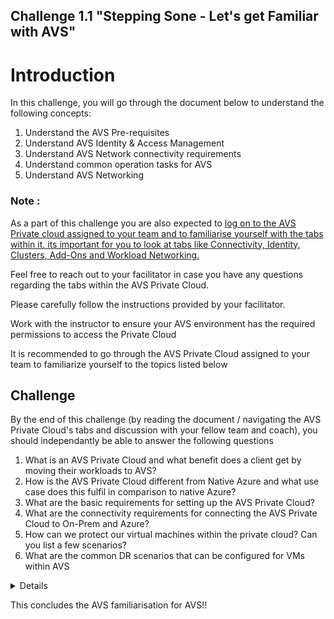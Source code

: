 Challenge 1.1
"Stepping Sone - Let's get Familiar with AVS"
---

# Introduction 

In this challenge, you will go through the document below to understand the following concepts:

1.	Understand the AVS Pre-requisites
2.	Understand AVS Identity & Access Management
3.	Understand AVS Network connectivity requirements
4.	Understand common operation tasks for AVS
5.	Understand AVS Networking


### Note : 

As a part of this challenge you are also expected to <u>log on to the AVS Private cloud assigned to your team and to familiarise yourself with the tabs within it. its important for you to look at tabs like Connectivity, Identity, Clusters, Add-Ons and Workload Networking.</u> 

Feel free to reach out to your facilitator in case you have any questions regarding the tabs within the AVS Private Cloud. 

Please carefully follow the instructions provided by your facilitator. 

Work with the instructor to ensure your AVS environment has the required permissions to access the Private Cloud

It is recommended to go through the AVS Private Cloud assigned to your team to familiarize yourself to the topics listed below

## Challenge 

By the end of this challenge (by reading the document / navigating the AVS Private Cloud's tabs and discussion with your fellow team and coach), you should independantly be able to answer the following questions

1. What is an AVS Private Cloud and what benefit does a client get by moving their workloads to AVS?
2. How is the AVS Private Cloud different from Native Azure and what use case does this fulfil in comparison to native Azure? 
3. What are the basic requirements for setting up the AVS Private Cloud? 
4. What are the connectivity requirements for connecting the AVS Private Cloud to On-Prem and Azure? 
5. How can we protect our virtual machines within the private cloud? Can you list a few scenarios? 
6. What are the common DR scenarios that can be configured for VMs within AVS

<details>

## Pre-Requisites

Azure VMware Solution delivers VMware-based private clouds in Azure and is available for EA and CSP customers. Customers need to request a quota and register the Microsoft.AVS resource provider prior to deploying:

[Request host quota for Azure VMware Solution - Azure VMware Solution | Microsoft Docs](https://docs.microsoft.com/en-us/azure/azure-vmware/request-host-quota-azure-vmware-solution)

[Deploy and configure Azure VMware Solution - Azure VMware Solution | Microsoft Docs](https://docs.microsoft.com/en-us/azure/azure-vmware/deploy-azure-vmware-solution?tabs=azure-portal)

As the service isn’t available in all regions yet please check for local coverage in the required regions:

[Azure Products by Region | Microsoft Azure](https://azure.microsoft.com/en-us/global-infrastructure/services/?regions=all&products=azure-vmware)

Each private cloud will have a minimum of one vSAN cluster that consists of three hosts. Additional hosts, clusters or even private clouds can be added to your Azure subscription depending on your requirements and available host quotas.

There is also the option of a trial cluster, these are limited to three hosts and one month duration. After the trial period those hosts will be converted to regular AVS hosts.

[Concepts - Private clouds and clusters - Azure VMware Solution | Microsoft Docs](https://docs.microsoft.com/en-us/azure/azure-vmware/concepts-private-clouds-clusters)


## Identity and access management

Access management for cloud resources is a critical function for any organization that is using the cloud. Azure role-based access control (Azure RBAC) helps you manage who has access to Azure resources, what they can do with those resources, and what areas they have access to.

Azure RBAC is an authorization system built on Azure Resource Manager that provides fine-grained access management of Azure resources. For that purpose Azure VMware Solution offers several operations to natively integrate into your RBAC strategy.

Azure VMware Solution private clouds are provisioned with a vCenter Server and NSX-T Manager. You use vCenter to manage virtual machine (VM) workloads and NSX-T Manager to manage and extend the private cloud. Access and identity management use the CloudAdmin role for vCenter and restricted administrator rights for NSX-T Manager.

Permissions are not inherited from Azure RBAC, for granular management you can create new roles inside vCenter based on the described privileges:

[Concepts - Identity and access - Azure VMware Solution | Microsoft Docs](https://docs.microsoft.com/en-us/azure/azure-vmware/concepts-identity)

## Network connectivity
Azure VMware Solution offers a private cloud environment accessible from on-premises and Azure-based resources. Services such as Azure ExpressRoute, VPN connections or Azure Virtual WAN deliver the connectivity.

[Concepts - Network interconnectivity - Azure VMware Solution | Microsoft Docs](https://docs.microsoft.com/en-us/azure/azure-vmware/concepts-networking)


## Connect AVS to on-premises and Azure VNET
To ensure connectivity between on-premises environments and the AVS private cloud most customers will utilize an ExpressRoute. To ensure connectivity between the ExpressRoute circuits of the existing on-premises connection and the AVS Private Cloud the Global Reach add-on is required. This add-on is provided for the circuit of the Azure VMware Solution as part of the offering but needs to be enabled for your existing on-premises ExpressRoute circuit and may incur additional costs.
 
![](/Images/AVS/AVS_Image1.png)

First you create an authorization key from your ExpressRoute circuits blade, this will be used to create the on-prem cloud connection in the Connectivity blade of the AVS Private Cloud.

[Peer on-premises environments to Azure VMware Solution - Azure VMware Solution | Microsoft Docs](https://docs.microsoft.com/en-us/azure/azure-vmware/tutorial-expressroute-global-reach-private-cloud)


For PoC and smaller environments there is also the option of a VPN-based connectivity with Azure Virtual WAN available.

[Configure a site-to-site VPN in vWAN for Azure VMware Solution - Azure VMware Solution | Microsoft Docs](https://docs.microsoft.com/en-us/azure/azure-vmware/configure-site-to-site-vpn-gateway)

## Connect AVS to Azure VNET
Connectivity between Azure virtual networks and your private cloud will be enabled by virtual network gateways that connect to the ExpressRoute circuit of your private cloud. After creating the virtual network gateway you will create an authorization key from the AVS Private Cloud blade and connect both.
 
![](/Images/AVS/AVS_Image2.png)

[Tutorial - Configure networking for your VMware private cloud in Azure - Azure VMware Solution | Microsoft Docs](https://docs.microsoft.com/en-us/azure/azure-vmware/tutorial-configure-networking)

## Securely manage your AVS private cloud
Most of the administrative tasks in an AVS private cloud will be orchestrated using the Azure VMware Solution vCenter and NSX-T Manager. As both systems are not publicly accessible we will need to create a jumpbox and optionally deploy Azure Bastion to enable secure access from non-private locations.
The required URLs, credentials and certificate thumbprints  for accessing vCenter and NSX-T Manager can be obtained using the Identity blade of your AVS private cloud.

[Tutorial: Create an Azure Bastion host: Windows VM: portal | Microsoft Docs](https://docs.microsoft.com/en-us/azure/bastion/tutorial-create-host-portal)

[Tutorial - Access your private cloud - Azure VMware Solution | Microsoft Docs](https://docs.microsoft.com/en-us/azure/azure-vmware/tutorial-access-private-cloud)
 
## Other common operational tasks
### Scaling your AVS private cloud

You can scale the clusters and hosts in a private cloud as required for your application workload. Please ensure that you have remaining quota available for the planned scaling and have a quick check on the scalability limits of your private cloud:
•	Up to 12 clusters per private cloud
•	Between 3 to 16 hosts per cluster
•	Up to 96 hosts per private cloud

[Concepts - Private clouds and clusters - Azure VMware Solution | Microsoft Docs](https://docs.microsoft.com/en-us/azure/azure-vmware/concepts-private-clouds-clusters#clusters)

[Tutorial - Expand or shrink clusters in a private cloud - Azure VMware Solution | Microsoft Docs](https://docs.microsoft.com/en-us/azure/azure-vmware/tutorial-scale-private-cloud)

## Deploy Add-Ons for AVS private cloud

Azure VMware Solution offers extensibility through additional add-ons that can be deployed using the Azure portal. Depending on the add-on used additional licensing may be required as not all add-ons are included in the Azure VMware Solution pricing itself.

Currently we offer add-ons for disaster recovery (VMware SRM) and workload mobility (VMware HCX) with more to come.

If the deployed add-on isn’t fully managed via VMware vCenter plugins you can retrieve the management URLs through the Private Cloud add-ons blade. Depending on the add-on there may also be further options available in the add-ons blade like scaling the VMware Site Recovery Manager add-on or creating activation keys to connect HCX to your on-premises environment.

[Deploy disaster recovery with VMware Site Recovery Manager - Azure VMware Solution | Microsoft Docs](https://docs.microsoft.com/en-us/azure/azure-vmware/disaster-recovery-using-vmware-site-recovery-manager)

[Deploy and configure VMware HCX - Azure VMware Solution | Microsoft Docs](https://docs.microsoft.com/en-us/azure/azure-vmware/tutorial-deploy-vmware-hcx)


## Workload networking

Workload networking relates to several individual tasks that come up during the lifetime of an Azure VMware solution, e.g. configuring DHCP and DNS as well as creating new network segments. The following diagram provides a quick overview of the networking topology with the relevant components for this common tasks.
 
![](/Images/AVS/AVS_Image3.png)

Your Azure VMware solution should be configured to host a DHCP server as DHCP requests won’t traverse to your on-premises environment by default. We recommend utilizing NSX-T to host the DHCP server instead of having a virtual machine created for this. Therefore we will create a DHCP server instance defined by name and IP address.

The individual DHCP ranges are configured within the network segment when you specify the subnets of the network segment. Please ensure that non-overlapping subnets and DHCP ranges must be used to ensure connectivity.

DNS resolution is done via the DNS service in each Tier-1 gateway and can be customized to include custom DNS resolution for up to 5 internal zones while keeping regular DNS traffic inside AVS. For this create one or more additional DNS zones of the type “FQDN Zone” for those domains that are not externally resolvable and specify the appropriate DNS server IPs.  After creating the DNS zones ensure that those are also added to the DNS service.

The default deployment already contains a network segment but when deploying workloads to the Private Cloud additional network segments may be required for separation of workloads. When creating new network segments you need to specify the gateway IP and optionally associated DHCP ranges if not only static IP-assignment is planned.

Any creation/modification of network segments not bound to the default Tier-1 gateway needs to be done via NSX-T manager as the Azure Portal will only show the resources associated the default Tier-1 gateway created during initial deployment.

[Configure DHCP for Azure VMware Solution - Azure VMware Solution | Microsoft Docs](https://docs.microsoft.com/en-us/azure/azure-vmware/configure-dhcp-azure-vmware-solution)

[Configure DNS forwarder for Azure VMware Solution - Azure VMware Solution | Microsoft Docs](https://docs.microsoft.com/en-us/azure/azure-vmware/configure-dns-azure-vmware-solution)

[Tutorial - Add a network segment in Azure VMware Solution - Azure VMware Solution | Microsoft Docs](https://docs.microsoft.com/en-us/azure/azure-vmware/tutorial-nsx-t-network-segment)

## Running commands for privileged tasks

Certain tasks require more privileges that the default cloudadmin role permits, therefore we have included an additional blade in the Azure portal titled “Run command” to support this tasks.
Currently two groups of commands are supported:

###	JSDR.Configuration

Commands needed to install the JetStream DR software

[Disaster Recovery for Azure VMware Solution (AVS) using JetStream DR (jetstreamsoft.com)](https://www.jetstreamsoft.com/solutions/disaster-recovery-for-azure-vmware-solution/)

Microsoft.AVS.Management
Commands to manage external identity sources for your private cloud and assign groups to the cloudadmin role

## Raising a support case
Support requests should be raised via the Azure Portal, e.g. via the “New Support Request” blade. As the service type please check if “Azure VMware Solution” has been selected as “Azure VMware Solution by CloudSimple” refers to the previous version of our VMware offering. The resource field should refer to the private cloud where you’re experiencing issues.

[Support for Azure VMware Solution deployment or provisioning failure - Azure VMware Solution | Microsoft Docs](https://docs.microsoft.com/en-us/azure/azure-vmware/fix-deployment-failures)

</details>

This concludes the AVS familiarisation for AVS!!